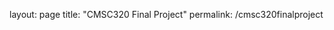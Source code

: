 layout: page
title: "CMSC320 Final Project"
permalink: /cmsc320finalproject

<div w3-include-html="finalproject.html"></div>

